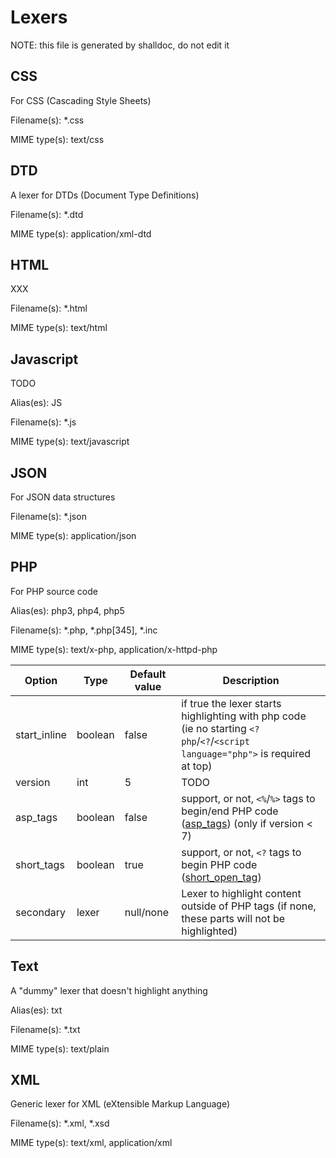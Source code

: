 # Lexers

NOTE: this file is generated by shalldoc, do not edit it

## CSS

For CSS (Cascading Style Sheets)

Filename(s): *.css

MIME type(s): text/css

## DTD

A lexer for DTDs (Document Type Definitions)

Filename(s): *.dtd

MIME type(s): application/xml-dtd

## HTML

XXX

Filename(s): *.html

MIME type(s): text/html

## Javascript

TODO

Alias(es): JS

Filename(s): *.js

MIME type(s): text/javascript

## JSON

For JSON data structures

Filename(s): *.json

MIME type(s): application/json

## PHP

For PHP source code

Alias(es): php3, php4, php5

Filename(s): *.php, *.php[345], *.inc

MIME type(s): text/x-php, application/x-httpd-php

| Option | Type | Default value | Description |
| ------ | ---- | ------------- | ----------- |
| start_inline | boolean | false | if true the lexer starts highlighting with php code (ie no starting `<?php`/`<?`/`<script language="php">` is required at top) |
| version | int | 5 | TODO |
| asp_tags | boolean | false | support, or not, `<%`/`%>` tags to begin/end PHP code ([asp_tags](http://php.net/asp_tags)) (only if version < 7) |
| short_tags | boolean | true | support, or not, `<?` tags to begin PHP code ([short_open_tag](http://php.net/short_open_tag)) |
| secondary | lexer | null/none | Lexer to highlight content outside of PHP tags (if none, these parts will not be highlighted) |

## Text

A "dummy" lexer that doesn't highlight anything

Alias(es): txt

Filename(s): *.txt

MIME type(s): text/plain

## XML

Generic lexer for XML (eXtensible Markup Language)

Filename(s): *.xml, *.xsd

MIME type(s): text/xml, application/xml

